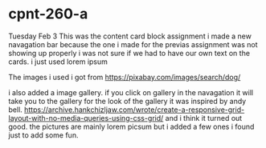 # cpnt-260-a
Tuesday Feb 3 
This was the content card block assignment 
i made a new navagation bar because the one i made for the previas assignment was not showing up properly 
i was not sure if we had to have our own text on the cards. i just used lorem ipsum 

The images i used i got from https://pixabay.com/images/search/dog/


i also added a image gallery. if you click on gallery in the navagation it will take you to the gallery 
for the look of the gallery it was inspired by andy bell. https://archive.hankchizljaw.com/wrote/create-a-responsive-grid-layout-with-no-media-queries-using-css-grid/ and i think it turned out good. the pictures are mainly lorem picsum but i added a few ones i found just to add some fun. 
